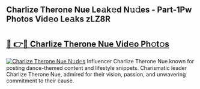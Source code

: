 ## Charlize Therone Nue Le𝚊k𝚎d N𝚞𝚍es - Part-1Pw Photos Vid𝚎o Le𝚊ks zLZ8R

# <h2><a href="http://fbb117u.evod.top/?m=Charlize+Therone+Nue">🔗 👉🔴 Charlize Therone Nue Vid𝚎o Ph𝚘t𝚘s</a></h2>

[![Charlize Therone Nue N𝚞d𝚎s](https://i.imgur.com/8V9OHl7.gif)](http://fbb117u.evod.top/?m=Charlize+Therone+Nue)
Influencer Charlize Therone Nue known for posting dance-themed content and lifestyle snippets. Charismatic leader Charlize Therone Nue, admired for their vision, passion, and unwavering commitment to their cause. 
